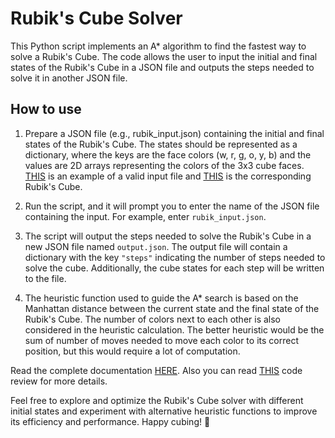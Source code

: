 # Rubik's Cube Solver
 This Python script implements an A* algorithm to find the fastest way to solve a Rubik's Cube. The code allows the user to input the initial and final states of the Rubik's Cube in a JSON file and outputs the steps needed to solve it in another JSON file.

 ## How to use
 1. Prepare a JSON file (e.g., rubik_input.json) containing the initial and final states of the Rubik's Cube. The states should be represented as a dictionary, where the keys are the face colors (w, r, g, o, y, b) and the values are 2D arrays representing the colors of the 3x3 cube faces. [THIS](sample.json) is an example of a valid input file and [THIS](sample.png) is the corresponding Rubik's Cube.

2. Run the script, and it will prompt you to enter the name of the JSON file containing the input. For example, enter `rubik_input.json`.

3. The script will output the steps needed to solve the Rubik's Cube in a new JSON file named `output.json`. The output file will contain a dictionary with the key `"steps"` indicating the number of steps needed to solve the cube. Additionally, the cube states for each step will be written to the file.

4. The heuristic function used to guide the A* search is based on the Manhattan distance between the current state and the final state of the Rubik's Cube. The number of colors next to each other is also considered in the heuristic calculation. The better heuristic would be the sum of number of moves needed to move each color to its correct position, but this would require a lot of computation. 

Read the complete documentation [HERE](Documentation.pdf).
Also you can read [THIS](Code_review.pdf) code review for more details.

Feel free to explore and optimize the Rubik's Cube solver with different initial states and experiment with alternative heuristic functions to improve its efficiency and performance. Happy cubing! 🧊